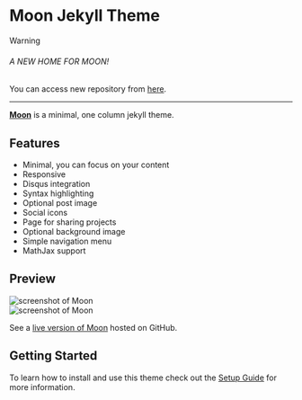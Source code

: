 # Moon Jekyll Theme 

> [!WARNING]
> ###### A NEW HOME FOR MOON!
> 
> You can access new repository from [here](https://github.com/TolgaTatli/Moonrise/).
---

**[Moon](https://tolgatatli.github.io/Moon)** is a minimal, one column jekyll theme.

## Features
* Minimal, you can focus on your content
* Responsive
* Disqus integration
* Syntax highlighting
* Optional post image
* Social icons
* Page for sharing projects
* Optional background image
* Simple navigation menu
* MathJax support

## Preview

![screenshot of Moon](https://cloud.githubusercontent.com/assets/754514/14509720/61c61058-01d6-11e6-93ab-0918515ecd56.png)    
![screenshot of Moon](https://cloud.githubusercontent.com/assets/754514/14509716/61ac6c8e-01d6-11e6-879f-8308883de790.png)

See a [live version of Moon](https://tolgatatli.github.io/Moon) hosted on GitHub.

## Getting Started

To learn how to install and use this theme check out the [Setup Guide](https://tolgatatli.github.io/Moon/moon-theme/) for more information.
